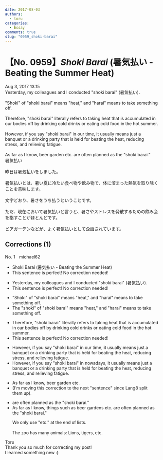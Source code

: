 ```yaml
---
date: 2017-08-03
authors:
  - toru
categories:
  - Essay
comments: true
slug: "0959_shoki-barai"
---
```


# 【No. 0959】<strong><em>Shoki Barai</em></strong> (暑気払い - Beating the Summer Heat)
<div class="date">Aug 3, 2017 13:15</div>
<div id="post"><div id="body_show_ori">
Yesterday, my colleagues and I conducted "shoki barai" (暑気払い).<br/><br/>"Shoki" of "shoki barai" means "heat," and "harai" means to take something off.<br/><br/>Therefore, "shoki barai" literally refers to taking heat that is accumulated in our bodies off by drinking cold drinks or eating cold food in the hot summer.<br/><br/>However, if you say "shoki barai" in our time, it usually means just a banquet or a drinking party that is held for beating the heat, reducing stress, and relieving fatigue.<br/><br/>As far as I know, beer garden etc. are often planned as the "shoki barai."
</div></div>

<!-- more -->

<div id="post_ja"><div id="body_show_mo">
暑気払い<br/><br/>昨日は暑気払いをしました。<br/><br/>暑気払いとは、暑い夏に冷たい食べ物や飲み物で、体に溜まった熱気を取り除くことを意味します。<br/><br/>文字どおり、暑さをうち払うということです。<br/><br/>ただ、現在において暑気払いと言うと、暑さやストレスを発散するための飲み会を指すことがほとんどです。<br/><br/>ビアガーデンなどが、よく暑気払いとして企画されています。
</div></div>

## Corrections (1)
<div id="block"><div class="first_name"> No. 1　<span class="just_name">michael62</span></div><div id="block2">
<ul class="correction_field">
<li class="incorrect">Shoki Barai (暑気払い - Beating the Summer Heat)</li>
<li class="corrected perfect">This sentence is perfect! No correction needed!</li>
</ul>
<ul class="correction_field">
<li class="incorrect">Yesterday, my colleagues and I conducted "shoki barai" (暑気払い).</li>
<li class="corrected perfect">This sentence is perfect! No correction needed!</li>
</ul>
<ul class="correction_field">
<li class="incorrect">"Shoki" of "shoki barai" means "heat," and "harai" means to take something off.</li>
<li class="corrected correct">
<span class="f_blue">The </span>"<span class="f_blue">s</span>hoki" of "shoki barai" means "heat," and "harai" means to take something off.
</li>
</ul>
<ul class="correction_field">
<li class="incorrect">Therefore, "shoki barai" literally refers to taking heat that is accumulated in our bodies off by drinking cold drinks or eating cold food in the hot summer.</li>
<li class="corrected perfect">This sentence is perfect! No correction needed!</li>
</ul>
<ul class="correction_field">
<li class="incorrect">However, if you say "shoki barai" in our time, it usually means just a banquet or a drinking party that is held for beating the heat, reducing stress, and relieving fatigue.</li>
<li class="corrected correct">
However, if you say "shoki barai" in <span class="f_blue">nowadays</span>, it usually means just a banquet or a drinking party that is held for beating the heat, reducing stress, and relieving fatigue.
</li>
</ul>
<ul class="correction_field">
<li class="incorrect">As far as I know, beer garden etc.</li>
<li class="corrected correct">
(I'm moving this correction to the next "sentence" since Lang8 split them up). 
</li>
</ul>
<ul class="correction_field">
<li class="incorrect">are often planned as the "shoki barai."</li>
<li class="corrected correct">
As far as I know, <span class="f_blue">things such as </span>beer garden<span class="f_blue">s</span> <span class="sline">etc.</span> are often planned as <span class="sline">the</span> "shoki barai."
<p class="correction_comment">We only use "etc." at the end of lists.<br/><br/>The zoo has many animals: Lions, tigers, etc.</p>
</li>
</ul>
</div><div class="name"><span class="just_name">Toru</span><br>
Thank you so much for correcting my post!<br/>I learned something new :)
</div>
</div>

